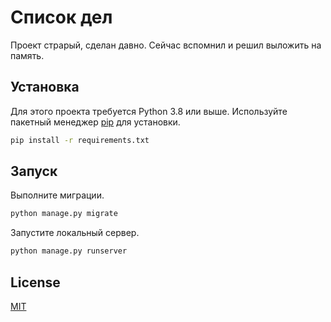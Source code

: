 # Список дел

Проект страрый, сделан давно. Сейчас вспомнил и решил выложить на память.

## Установка

Для этого проекта требуется Python 3.8 или выше.
Используйте пакетный менеджер [pip](https://pip.pypa.io/en/stable/) для установки.

```bash
pip install -r requirements.txt
```

## Запуск

Выполните миграции.

```bash
python manage.py migrate
```

Запустите локальный сервер.

```bash
python manage.py runserver
```

## License

[MIT](https://choosealicense.com/licenses/mit/)
